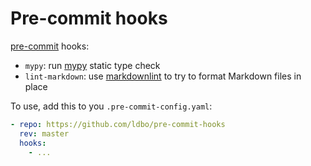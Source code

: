 # Pre-commit hooks

[pre-commit](https://pre-commit.com) hooks:

- ``mypy``: run [mypy](http://mypy-lang.org) static type check
- ``lint-markdown``: use
  [markdownlint](https://github.com/DavidAnson/markdownlint) to try to format
  Markdown files in place

To use, add this to you ``.pre-commit-config.yaml``:

```yaml
- repo: https://github.com/ldbo/pre-commit-hooks
  rev: master
  hooks:
    - ...
```
